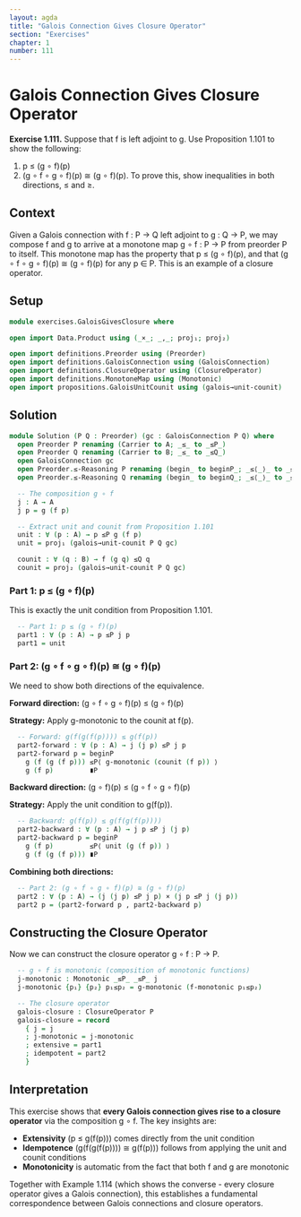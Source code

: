 ```yaml
---
layout: agda
title: "Galois Connection Gives Closure Operator"
section: "Exercises"
chapter: 1
number: 111
---
```


# Galois Connection Gives Closure Operator

**Exercise 1.111.** Suppose that f is left adjoint to g. Use Proposition 1.101 to show the following:

1. p ≤ (g ∘ f)(p)
2. (g ∘ f ∘ g ∘ f)(p) ≅ (g ∘ f)(p). To prove this, show inequalities in both directions, ≤ and ≥.

## Context

Given a Galois connection with f : P → Q left adjoint to g : Q → P, we may compose f and g to arrive at a monotone map g ∘ f : P → P from preorder P to itself. This monotone map has the property that p ≤ (g ∘ f)(p), and that (g ∘ f ∘ g ∘ f)(p) ≅ (g ∘ f)(p) for any p ∈ P. This is an example of a closure operator.

## Setup

```agda
module exercises.GaloisGivesClosure where

open import Data.Product using (_×_; _,_; proj₁; proj₂)

open import definitions.Preorder using (Preorder)
open import definitions.GaloisConnection using (GaloisConnection)
open import definitions.ClosureOperator using (ClosureOperator)
open import definitions.MonotoneMap using (Monotonic)
open import propositions.GaloisUnitCounit using (galois→unit-counit)
```

## Solution

```agda
module Solution (P Q : Preorder) (gc : GaloisConnection P Q) where
  open Preorder P renaming (Carrier to A; _≤_ to _≤P_)
  open Preorder Q renaming (Carrier to B; _≤_ to _≤Q_)
  open GaloisConnection gc
  open Preorder.≤-Reasoning P renaming (begin_ to beginP_; _≤⟨_⟩_ to _≤P⟨_⟩_; _∎ to _∎P)
  open Preorder.≤-Reasoning Q renaming (begin_ to beginQ_; _≤⟨_⟩_ to _≤Q⟨_⟩_; _∎ to _∎Q)

  -- The composition g ∘ f
  j : A → A
  j p = g (f p)

  -- Extract unit and counit from Proposition 1.101
  unit : ∀ (p : A) → p ≤P g (f p)
  unit = proj₁ (galois→unit-counit P Q gc)

  counit : ∀ (q : B) → f (g q) ≤Q q
  counit = proj₂ (galois→unit-counit P Q gc)
```

### Part 1: p ≤ (g ∘ f)(p)

This is exactly the unit condition from Proposition 1.101.

```agda
  -- Part 1: p ≤ (g ∘ f)(p)
  part1 : ∀ (p : A) → p ≤P j p
  part1 = unit
```

### Part 2: (g ∘ f ∘ g ∘ f)(p) ≅ (g ∘ f)(p)

We need to show both directions of the equivalence.

**Forward direction:** (g ∘ f ∘ g ∘ f)(p) ≤ (g ∘ f)(p)

**Strategy:** Apply g-monotonic to the counit at f(p).

```agda
  -- Forward: g(f(g(f(p)))) ≤ g(f(p))
  part2-forward : ∀ (p : A) → j (j p) ≤P j p
  part2-forward p = beginP
    g (f (g (f p))) ≤P⟨ g-monotonic (counit (f p)) ⟩
    g (f p)         ∎P
```

**Backward direction:** (g ∘ f)(p) ≤ (g ∘ f ∘ g ∘ f)(p)

**Strategy:** Apply the unit condition to g(f(p)).

```agda
  -- Backward: g(f(p)) ≤ g(f(g(f(p))))
  part2-backward : ∀ (p : A) → j p ≤P j (j p)
  part2-backward p = beginP
    g (f p)         ≤P⟨ unit (g (f p)) ⟩
    g (f (g (f p))) ∎P
```

**Combining both directions:**

```agda
  -- Part 2: (g ∘ f ∘ g ∘ f)(p) ≅ (g ∘ f)(p)
  part2 : ∀ (p : A) → (j (j p) ≤P j p) × (j p ≤P j (j p))
  part2 p = (part2-forward p , part2-backward p)
```

## Constructing the Closure Operator

Now we can construct the closure operator g ∘ f : P → P.

```agda
  -- g ∘ f is monotonic (composition of monotonic functions)
  j-monotonic : Monotonic _≤P_ _≤P_ j
  j-monotonic {p₁} {p₂} p₁≤p₂ = g-monotonic (f-monotonic p₁≤p₂)

  -- The closure operator
  galois-closure : ClosureOperator P
  galois-closure = record
    { j = j
    ; j-monotonic = j-monotonic
    ; extensive = part1
    ; idempotent = part2
    }
```

## Interpretation

This exercise shows that **every Galois connection gives rise to a closure operator** via the composition g ∘ f. The key insights are:

- **Extensivity** (p ≤ g(f(p))) comes directly from the unit condition
- **Idempotence** (g(f(g(f(p)))) ≅ g(f(p))) follows from applying the unit and counit conditions
- **Monotonicity** is automatic from the fact that both f and g are monotonic

Together with Example 1.114 (which shows the converse - every closure operator gives a Galois connection), this establishes a fundamental correspondence between Galois connections and closure operators.
```
